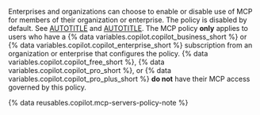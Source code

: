 Enterprises and organizations can choose to enable or disable use of MCP for members of their organization or enterprise. The policy is disabled by default. See [AUTOTITLE](/copilot/how-tos/administer/enterprises/managing-policies-and-features-for-copilot-in-your-enterprise) and [AUTOTITLE](/copilot/how-tos/administer-copilot/manage-for-organization/manage-policies). The MCP policy **only** applies to users who have a {% data variables.copilot.copilot_business_short %} or {% data variables.copilot.copilot_enterprise_short %} subscription from an organization or enterprise that configures the policy. {% data variables.copilot.copilot_free_short %}, {% data variables.copilot.copilot_pro_short %}, or {% data variables.copilot.copilot_pro_plus_short %} **do not** have their MCP access governed by this policy.

{% data reusables.copilot.mcp-servers-policy-note %}
